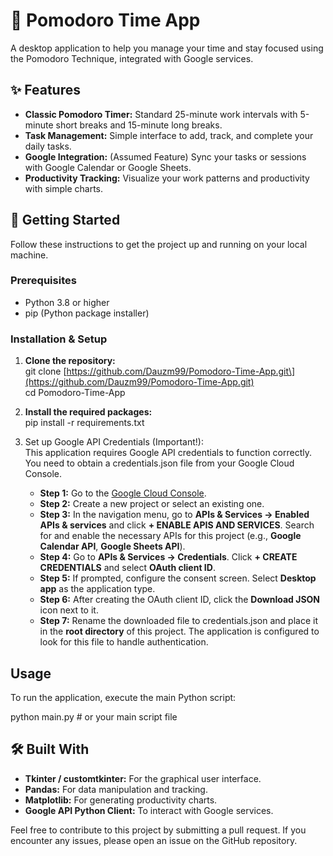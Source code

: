 # **🍅 Pomodoro Time App**

A desktop application to help you manage your time and stay focused using the Pomodoro Technique, integrated with Google services.

## **✨ Features**

* **Classic Pomodoro Timer:** Standard 25-minute work intervals with 5-minute short breaks and 15-minute long breaks.  
* **Task Management:** Simple interface to add, track, and complete your daily tasks.  
* **Google Integration:** (Assumed Feature) Sync your tasks or sessions with Google Calendar or Google Sheets.  
* **Productivity Tracking:** Visualize your work patterns and productivity with simple charts.

## **🚀 Getting Started**

Follow these instructions to get the project up and running on your local machine.

### **Prerequisites**

* Python 3.8 or higher  
* pip (Python package installer)

### **Installation & Setup**

1. **Clone the repository:**  
   git clone \[https://github.com/Dauzm99/Pomodoro-Time-App.git\](https://github.com/Dauzm99/Pomodoro-Time-App.git)  
   cd Pomodoro-Time-App

2. **Install the required packages:**  
   pip install \-r requirements.txt

3. Set up Google API Credentials (Important\!):  
   This application requires Google API credentials to function correctly. You need to obtain a credentials.json file from your Google Cloud Console.  
   * **Step 1:** Go to the [Google Cloud Console](https://console.cloud.google.com/).  
   * **Step 2:** Create a new project or select an existing one.  
   * **Step 3:** In the navigation menu, go to **APIs & Services \-\> Enabled APIs & services** and click **\+ ENABLE APIS AND SERVICES**. Search for and enable the necessary APIs for this project (e.g., **Google Calendar API**, **Google Sheets API**).  
   * **Step 4:** Go to **APIs & Services \-\> Credentials**. Click **\+ CREATE CREDENTIALS** and select **OAuth client ID**.  
   * **Step 5:** If prompted, configure the consent screen. Select **Desktop app** as the application type.  
   * **Step 6:** After creating the OAuth client ID, click the **Download JSON** icon next to it.  
   * **Step 7:** Rename the downloaded file to credentials.json and place it in the **root directory** of this project. The application is configured to look for this file to handle authentication.

## **Usage**

To run the application, execute the main Python script:

python main.py \# or your main script file

## **🛠️ Built With**

* **Tkinter / customtkinter:** For the graphical user interface.  
* **Pandas:** For data manipulation and tracking.  
* **Matplotlib:** For generating productivity charts.  
* **Google API Python Client:** To interact with Google services.

Feel free to contribute to this project by submitting a pull request. If you encounter any issues, please open an issue on the GitHub repository.
